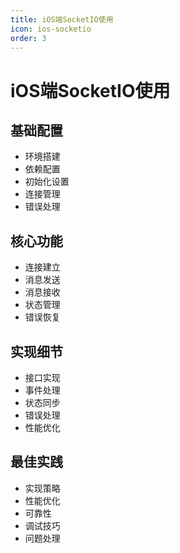```yaml
---
title: iOS端SocketIO使用
icon: ios-socketio
order: 3
---
```


# iOS端SocketIO使用

## 基础配置
- 环境搭建
- 依赖配置
- 初始化设置
- 连接管理
- 错误处理

## 核心功能
- 连接建立
- 消息发送
- 消息接收
- 状态管理
- 错误恢复

## 实现细节
- 接口实现
- 事件处理
- 状态同步
- 错误处理
- 性能优化

## 最佳实践
- 实现策略
- 性能优化
- 可靠性
- 调试技巧
- 问题处理
